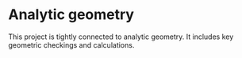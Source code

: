 # Analytic geometry
This project is tightly connected to analytic geometry. It includes key geometric checkings and calculations.

